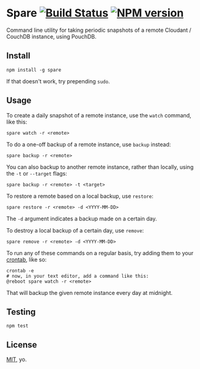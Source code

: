 # Spare [![Build Status](https://travis-ci.org/garbados/spare.png)](https://travis-ci.org/garbados/spare) [![NPM version](https://badge.fury.io/js/spare.png)](http://badge.fury.io/js/spare)

Command line utility for taking periodic snapshots of a remote Cloudant / CouchDB instance, using PouchDB.

## Install

    npm install -g spare

If that doesn't work, try prepending `sudo`.

## Usage

To create a daily snapshot of a remote instance, use the `watch` command, like this:

    spare watch -r <remote>

To do a one-off backup of a remote instance, use `backup` instead:

    spare backup -r <remote>

You can also backup to another remote instance, rather than locally, using the `-t` or `--target` flags:

    spare backup -r <remote> -t <target>

To restore a remote based on a local backup, use `restore`:

    spare restore -r <remote> -d <YYYY-MM-DD>

The `-d` argument indicates a backup made on a certain day.

To destroy a local backup of a certain day, use `remove`:

    spare remove -r <remote> -d <YYYY-MM-DD>

To run any of these commands on a regular basis, try adding them to your [crontab](http://unixhelp.ed.ac.uk/CGI/man-cgi?crontab+5), like so:

    crontab -e
    # now, in your text editor, add a command like this:
    @reboot spare watch -r <remote>

That will backup the given remote instance every day at midnight.

## Testing

    npm test

## License

[MIT](http://opensource.org/licenses/MIT), yo.
